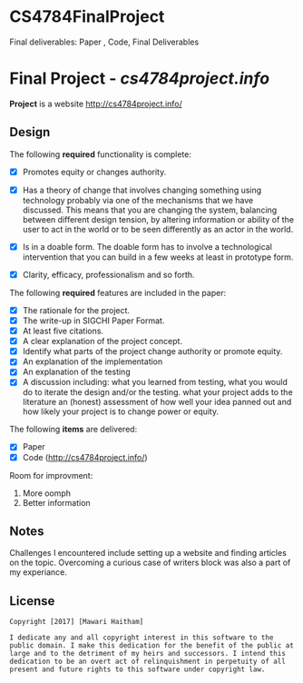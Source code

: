 # CS4784FinalProject
Final deliverables: Paper , Code, Final Deliverables



# Final Project - *cs4784project.info*

**Project** is a website http://cs4784project.info/


## Design

The following **required** functionality is complete:

- [x] Promotes equity or changes authority.
- [x] Has a theory of change that involves changing something using technology
probably via one of the mechanisms that we have discussed. 
This means that you are changing the system, balancing between 
different design tension, by altering information or ability of 
the user to act in the world or to be seen differently as an actor in the world.
- [x] Is in a doable form. The doable form has to 
involve a technological intervention that you can build in a few weeks at least in prototype form.
- [x] Clarity, efficacy, professionalism and so forth.



The following **required** features are included in the paper:

- [X] The rationale for the project.
- [X] The write-up in SIGCHI Paper Format. 
- [X] At least five citations.
- [X] A clear explanation of the project concept.
- [X] Identify what parts of the project change authority or promote equity.
- [X] An explanation of the implementation
- [X] An explanation of the testing
- [X] A discussion including:
what you learned from testing,
what you would do to iterate the design and/or the testing.
what your project adds to the literature
an (honest) assessment of how well your idea panned out and how likely your project is to change power or equity.

The following **items** are delivered:
- [X] Paper
- [X] Code (http://cs4784project.info/)

Room for improvment: 
1. More oomph
2. Better information


## Notes
Challenges I encountered include setting up a website and finding articles on the topic. Overcoming a curious case of writers block was also a part of my experiance. 

## License

    Copyright [2017] [Mawari Haitham]

    I dedicate any and all copyright interest in this software to the
    public domain. I make this dedication for the benefit of the public at
    large and to the detriment of my heirs and successors. I intend this
    dedication to be an overt act of relinquishment in perpetuity of all
    present and future rights to this software under copyright law.
